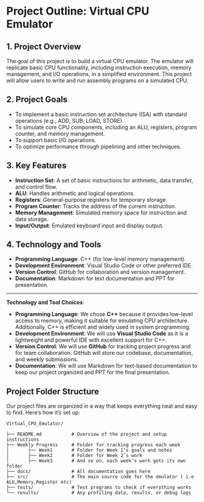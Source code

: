 # Project Outline: Virtual CPU Emulator

## 1. Project Overview
The goal of this project is to build a virtual CPU emulator. The emulator will replicate basic CPU functionality, including instruction execution, memory management, and I/O operations, in a simplified environment. This project will allow users to write and run assembly programs on a simulated CPU.

## 2. Project Goals
- To implement a basic instruction set architecture (ISA) with standard operations (e.g., ADD, SUB, LOAD, STORE).
- To simulate core CPU components, including an ALU, registers, program counter, and memory management.
- To support basic I/O operations.
- To optimize performance through pipelining and other techniques.

## 3. Key Features
- **Instruction Set**: A set of basic instructions for arithmetic, data transfer, and control flow.
- **ALU**: Handles arithmetic and logical operations.
- **Registers**: General-purpose registers for temporary storage.
- **Program Counter**: Tracks the address of the current instruction.
- **Memory Management**: Simulated memory space for instruction and data storage.
- **Input/Output**: Emulated keyboard input and display output.

## 4. Technology and Tools
- **Programming Language**: C++ (for low-level memory management).
- **Development Environment**: Visual Studio Code or other preferred IDE.
- **Version Control**: GitHub for collaboration and version management.
- **Documentation**: Markdown for text documentation and PPT for presentation.

---



**Technology and Tool Choices**:

- **Programming Language**: We chose **C++** because it provides low-level access to memory, making it suitable for emulating CPU architecture. Additionally, C++ is efficient and widely used in system programming.
- **Development Environment**: We will use **Visual Studio Code** as it is a lightweight and powerful IDE with excellent support for C++.
- **Version Control**: We will use **GitHub** for tracking project progress and for team collaboration. GitHub will store our codebase, documentation, and weekly submissions.
- **Documentation**: We will use Markdown for text-based documentation to keep our project organized and PPT for the final presentation.


## Project Folder Structure

Our project files are organized in a way that keeps everything neat and easy to find. Here’s how it’s set up:

    Virtual_CPU_Emulator/
    
    ├── README.md           # Overview of the project and setup instructions
    ├── Weekly Progress     # Folder for tracking progress each week
    │       ├── Week1       # Folder for Week 1’s goals and notes
    │       ├── Week2       # Folder for Week 2’s work
    │       ├── Week3       # And so on, each week’s work gets its own folder
    ├── docs/               # All documentation goes here
    ├── src/                # The main source code for the emulator ( i.e ALU,Memory,Register etc)
    ├── tests/              # Test programs to check if everything works
    └── results/            # Any profiling data, results, or debug logs

